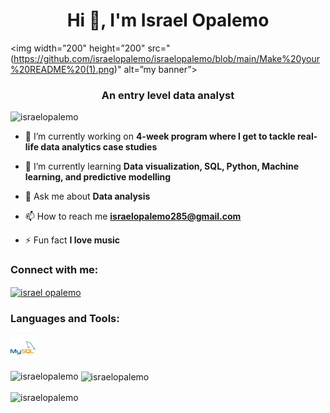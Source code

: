 <h1 align="center">Hi 👋, I'm Israel Opalemo</h1>

<p align=”center”>

<img width=”200" height=”200" src="(https://github.com/israelopalemo/israelopalemo/blob/main/Make%20your%20README%20(1).png)" alt=”my banner”>

</p>

<h3 align="center">An entry level data analyst </h3>

<p align="left"> <img src="https://komarev.com/ghpvc/?username=israelopalemo&label=Profile%20views&color=0e75b6&style=flat" alt="israelopalemo" /> </p>

- 🔭 I’m currently working on **4-week program where I get to tackle real-life data analytics case studies**

- 🌱 I’m currently learning **Data visualization, SQL, Python, Machine learning, and predictive modelling**

- 💬 Ask me about **Data analysis**

- 📫 How to reach me **israelopalemo285@gmail.com**

- ⚡ Fun fact **I love music**

<h3 align="left">Connect with me:</h3>
<p align="left">
<a href="https://linkedin.com/in/israel opalemo" target="blank"><img align="center" src="https://raw.githubusercontent.com/rahuldkjain/github-profile-readme-generator/master/src/images/icons/Social/linked-in-alt.svg" alt="israel opalemo" height="30" width="40" /></a>
</p>

<h3 align="left">Languages and Tools:</h3>
<p align="left"> <a href="https://www.mysql.com/" target="_blank" rel="noreferrer"> <img src="https://raw.githubusercontent.com/devicons/devicon/master/icons/mysql/mysql-original-wordmark.svg" alt="mysql" width="40" height="40"/> </a> </p>

<p><img align="left" src="https://github-readme-stats.vercel.app/api/top-langs?username=israelopalemo&show_icons=true&locale=en&layout=compact" alt="israelopalemo" /></p>

<p>&nbsp;<img align="center" src="https://github-readme-stats.vercel.app/api?username=israelopalemo&show_icons=true&locale=en" alt="israelopalemo" /></p>

<p><img align="center" src="https://github-readme-streak-stats.herokuapp.com/?user=israelopalemo&" alt="israelopalemo" /></p>
